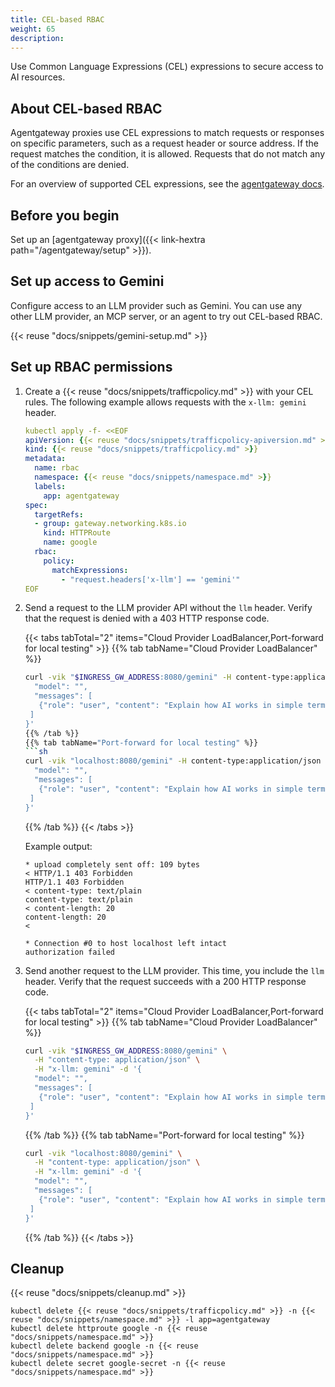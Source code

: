 ```yaml
---
title: CEL-based RBAC
weight: 65
description:
---
```


Use Common Language Expressions (CEL) expressions to secure access to AI resources. 

## About CEL-based RBAC

Agentgateway proxies use CEL expressions to match requests or responses on specific parameters, such as a request header or source address. If the request matches the condition, it is allowed. Requests that do not match any of the conditions are denied. 

For an overview of supported CEL expressions, see the [agentgateway docs](https://agentgateway.dev/docs/reference/cel/).

## Before you begin

Set up an [agentgateway proxy]({{< link-hextra path="/agentgateway/setup" >}}). 

## Set up access to Gemini

Configure access to an LLM provider such as Gemini. You can use any other LLM provider, an MCP server, or an agent to try out CEL-based RBAC.

{{< reuse "docs/snippets/gemini-setup.md" >}} 

## Set up RBAC permissions

1. Create a {{< reuse "docs/snippets/trafficpolicy.md" >}} with your CEL rules. The following example allows requests with the `x-llm: gemini` header.
   ```yaml
   kubectl apply -f- <<EOF
   apiVersion: {{< reuse "docs/snippets/trafficpolicy-apiversion.md" >}}
   kind: {{< reuse "docs/snippets/trafficpolicy.md" >}}
   metadata:
     name: rbac
     namespace: {{< reuse "docs/snippets/namespace.md" >}}
     labels:
       app: agentgateway
   spec:
     targetRefs:
     - group: gateway.networking.k8s.io
       kind: HTTPRoute
       name: google
     rbac:
       policy:
         matchExpressions:
           - "request.headers['x-llm'] == 'gemini'"
   EOF
   ```
   
2. Send a request to the LLM provider API without the `llm` header. Verify that the request is denied with a 403 HTTP response code. 

   {{< tabs tabTotal="2" items="Cloud Provider LoadBalancer,Port-forward for local testing" >}}
   {{% tab tabName="Cloud Provider LoadBalancer" %}}

   ````sh
   curl -vik "$INGRESS_GW_ADDRESS:8080/gemini" -H content-type:application/json  -d '{
     "model": "",
     "messages": [
      {"role": "user", "content": "Explain how AI works in simple terms."}
    ]
   }'
   {{% /tab %}}
   {{% tab tabName="Port-forward for local testing" %}}
   ```sh
   curl -vik "localhost:8080/gemini" -H content-type:application/json  -d '{
     "model": "",
     "messages": [
      {"role": "user", "content": "Explain how AI works in simple terms."}
    ]
   }'
   ````

   {{% /tab %}}
   {{< /tabs >}}
   
   Example output: 
   ```console{hl_lines=[11]}
   * upload completely sent off: 109 bytes
   < HTTP/1.1 403 Forbidden
   HTTP/1.1 403 Forbidden
   < content-type: text/plain
   content-type: text/plain
   < content-length: 20
   content-length: 20
   < 

   * Connection #0 to host localhost left intact
   authorization failed
   ```  
   
3. Send another request to the LLM provider. This time, you include the `llm` header. Verify that the request succeeds with a 200 HTTP response code. 

   {{< tabs tabTotal="2" items="Cloud Provider LoadBalancer,Port-forward for local testing" >}}
   {{% tab tabName="Cloud Provider LoadBalancer" %}}

   ```sh
   curl -vik "$INGRESS_GW_ADDRESS:8080/gemini" \
     -H "content-type: application/json" \
     -H "x-llm: gemini" -d '{
     "model": "",
     "messages": [
      {"role": "user", "content": "Explain how AI works in simple terms."}
    ]
   }'
   ```
   {{% /tab %}}
   {{% tab tabName="Port-forward for local testing" %}}
   ```sh
   curl -vik "localhost:8080/gemini" \
     -H "content-type: application/json" \
     -H "x-llm: gemini" -d '{
     "model": "",
     "messages": [
      {"role": "user", "content": "Explain how AI works in simple terms."}
    ]
   }'
   ````

   {{% /tab %}}
   {{< /tabs >}}
   

## Cleanup

{{< reuse "docs/snippets/cleanup.md" >}}

```shell
kubectl delete {{< reuse "docs/snippets/trafficpolicy.md" >}} -n {{< reuse "docs/snippets/namespace.md" >}} -l app=agentgateway
kubectl delete httproute google -n {{< reuse "docs/snippets/namespace.md" >}}
kubectl delete backend google -n {{< reuse "docs/snippets/namespace.md" >}}
kubectl delete secret google-secret -n {{< reuse "docs/snippets/namespace.md" >}}
```